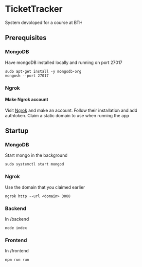# TicketTracker
System devoloped for a course at BTH

## Prerequisites

### MongoDB
Have mongoDB installed locally and running on port 27017
```
sudo apt-get install -y mongodb-org
mongosh --port 27017
```

### Ngrok
#### Make Ngrok account
Visit [Ngrok](https://ngrok.com/) and make an account. Follow their installation and add authtoken. Claim a static domain to use when running the app


## Startup

### MongoDB
Start mongo in the background
```
sudo systemctl start mongod
```

### Ngrok
Use the domain that you claimed earlier
```
ngrok http --url <domain> 3000
```

### Backend
In /backend
```
node index
```

### Frontend
In /frontend
```
npm run run
```